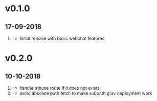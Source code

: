 # v0.1.0
##  17-09-2018

1. [](#new)
    * Initial release with basic webchat features
    
# v0.2.0
##  10-10-2018

1. [](#improved)
    * handle tribune route if it does not exists
2. [](#bugfix)
     * avoid absolute path fetch to make subpath grav deployment work
